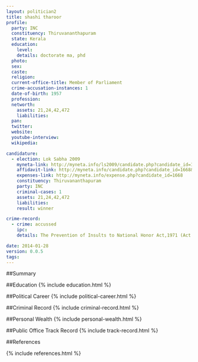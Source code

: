 ```yaml
---
layout: politician2
title: shashi tharoor
profile: 
  party: INC
  constituency: Thiruvananthapuram
  state: Kerala
  education: 
    level: 
    details: doctorate ma, phd
  photo: 
  sex: 
  caste: 
  religion: 
  current-office-title: Member of Parliament
  crime-accusation-instances: 1
  date-of-birth: 1957
  profession: 
  networth: 
    assets: 21,24,42,472
    liabilities: 
  pan: 
  twitter: 
  website: 
  youtube-interview: 
  wikipedia: 

candidature: 
  - election: Lok Sabha 2009
    myneta-link: http://myneta.info/ls2009/candidate.php?candidate_id=1668
    affidavit-link: http://myneta.info/candidate.php?candidate_id=1668&scan=original
    expenses-link: http://myneta.info/expense.php?candidate_id=1668
    constituency: Thiruvananthapuram 
    party: INC
    criminal-cases: 1
    assets: 21,24,42,472
    liabilities: 
    result: winner 

crime-record: 
  - crime: accussed
    ipc: 
    details: The Prevention of Insults to National Honor Act,1971 (Act No.69 of 1971)Section 03 (I understand from Media Reports,that on the Basis of a Private Complaint the Addl CJM Court Ernakulam issued a Summons but i have not recieved it till date),Judicial Addl Chief Magistrate Court Ernakulam 

date: 2014-01-28
version: 0.0.5
tags: 
---
```

##Summary


##Education
{% include education.html %}


##Political Career
{% include political-career.html %}


##Criminal Record
{% include criminal-record.html %}


##Personal Wealth
{% include personal-wealth.html %}


##Public Office Track Record
{% include track-record.html %}


##References


{% include references.html %}